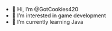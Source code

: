 - 👋 Hi, I’m @GotCookies420
- 👀 I’m interested in game development
- 🌱 I’m currently learning Java

<!---
GotCookies420/GotCookies420 is a ✨ special ✨ repository because its `README.md` (this file) appears on your GitHub profile.
You can click the Preview link to take a look at your changes.
--->
